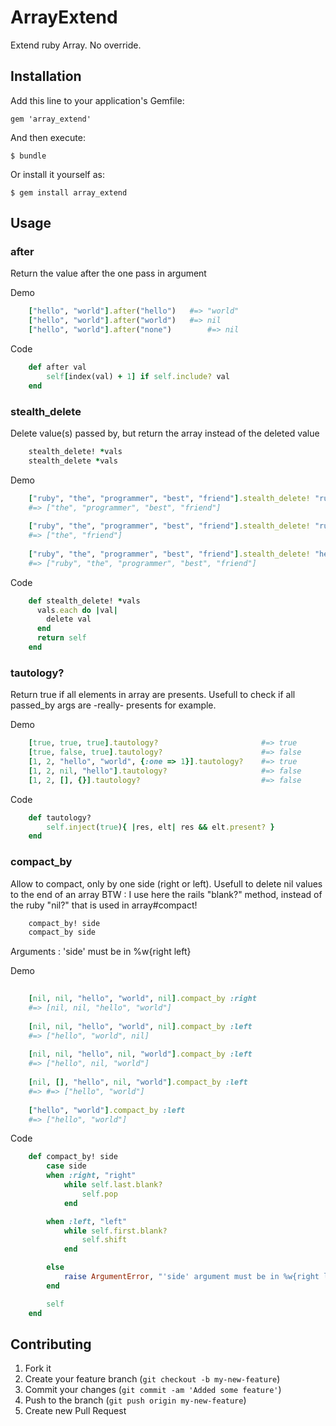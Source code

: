# ArrayExtend

Extend ruby Array. No override.

## Installation

Add this line to your application's Gemfile:

    gem 'array_extend'

And then execute:

    $ bundle

Or install it yourself as:

    $ gem install array_extend

## Usage

### after

Return the value after the one pass in argument

Demo

```ruby
	["hello", "world"].after("hello")	#=> "world"
	["hello", "world"].after("world")	#=> nil
	["hello", "world"].after("none")		#=> nil
```

Code

```ruby
	def after val
    	self[index(val) + 1] if self.include? val
	end
```


### stealth_delete

Delete value(s) passed by, but return the array instead of the deleted value

```ruby
	stealth_delete! *vals
	stealth_delete *vals
```

Demo

```ruby
	["ruby", "the", "programmer", "best", "friend"].stealth_delete! "ruby"
	#=> ["the", "programmer", "best", "friend"] 
	
	["ruby", "the", "programmer", "best", "friend"].stealth_delete! "ruby", "best", "programmer"
	#=> ["the", "friend"] 
	
	["ruby", "the", "programmer", "best", "friend"].stealth_delete! "hello"
	#=> ["ruby", "the", "programmer", "best", "friend"]
```

Code

```ruby
	def stealth_delete! *vals
	  vals.each do |val|
	    delete val
	  end
	  return self
	end
```



### tautology?

Return true if all elements in array are presents. Usefull to check if all passed_by args are -really- presents for example. 

Demo

```ruby
	[true, true, true].tautology?						#=> true
	[true, false, true].tautology?						#=> false
	[1, 2, "hello", "world", {:one => 1}].tautology?	#=> true
	[1, 2, nil, "hello"].tautology?						#=> false
	[1, 2, [], {}].tautology?							#=> false
```

Code

```ruby
	def tautology?
  		self.inject(true){ |res, elt| res && elt.present? }
	end
```


### compact_by

Allow to compact, only by one side (right or left). Usefull to delete nil values to the end of an array
BTW : I use here the rails "blank?" method, instead of the ruby "nil?" that is used in array#compact!

```ruby
	compact_by! side
	compact_by side
```

Arguments : 'side' must be in %w{right left}

Demo

```ruby
	
	[nil, nil, "hello", "world", nil].compact_by :right
	#=> [nil, nil, "hello", "world"]
	
	[nil, nil, "hello", "world", nil].compact_by :left
	#=> ["hello", "world", nil]
	
	[nil, nil, "hello", nil, "world"].compact_by :left
	#=> ["hello", nil, "world"]
	
	[nil, [], "hello", nil, "world"].compact_by :left
	#=> #=> ["hello", "world"]
	
	["hello", "world"].compact_by :left
	#=> ["hello", "world"]
```

Code

```ruby
	def compact_by! side
		case side
		when :right, "right"
			while self.last.blank?
				self.pop
			end

		when :left, "left"
			while self.first.blank?
				self.shift
			end

		else
			raise ArgumentError, "'side' argument must be in %w{right left}"
		end

		self
	end
```


## Contributing

1. Fork it
2. Create your feature branch (`git checkout -b my-new-feature`)
3. Commit your changes (`git commit -am 'Added some feature'`)
4. Push to the branch (`git push origin my-new-feature`)
5. Create new Pull Request
